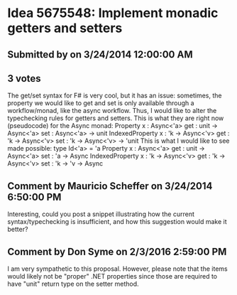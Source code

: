 # Idea 5675548: Implement monadic getters and setters

## Submitted by  on 3/24/2014 12:00:00 AM

## 3 votes

The get/set syntax for F# is very cool, but it has an issue: sometimes, the property we would like to get and set is only available through a workflow/monad, like the async workflow.
Thus, I would like to alter the typechecking rules for getters and setters. This is what they are right now (pseudocode) for the Async monad:
Property x : Async<'a>
get : unit -> Async<'a>
set : Async<'a> -> unit
IndexedProperty x : 'k -> Async<'v>
get : 'k -> Async<'v>
set : 'k -> Async<'v> -> 'unit
This is what I would like to see made possible:
type Id<'a> = 'a
Property x : Async<'a>
get : unit -> Async<'a>
set : 'a -> Async<unit>
IndexedProperty x : 'k -> Async<'v>
get : 'k -> Async<'v>
set : 'k -> 'v -> Async<unit>


## Comment by Mauricio Scheffer on 3/24/2014 6:50:00 PM

Interesting, could you post a snippet illustrating how the current syntax/typechecking is insufficient, and how this suggestion would make it better?

## Comment by Don Syme on 2/3/2016 2:59:00 PM

I am very sympathetic to this proposal. However, please note that the items would likely not be "proper" .NET properties since those are required to have "unit" return type on the setter method.
